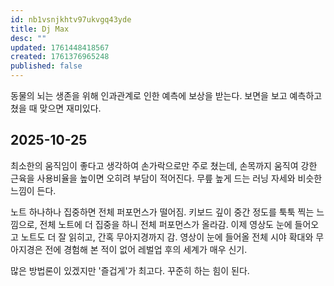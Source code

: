 ```yaml
---
id: nb1vsnjkhtv97ukvgq43yde
title: Dj Max
desc: ""
updated: 1761448418567
created: 1761376965248
published: false
---
```


동물의 뇌는 생존을 위해 인과관계로 인한 예측에 보상을 받는다. 보면을 보고 예측하고 쳤을 때 맞으면 재미있다.

## 2025-10-25

최소한의 움직임이 좋다고 생각하여 손가락으로만 주로 쳤는데, 손목까지 움직여 강한 근육을 사용비율을 높이면 오히려 부담이 적어진다. 무릎 높게 드는 러닝 자세와 비슷한 느낌이 든다.

노트 하나하나 집중하면 전체 퍼포먼스가 떨어짐.
키보드 깊이 중간 정도를 툭툭 찍는 느낌으로, 전체 노트에 더 집중을 하니 전체 퍼포먼스가 올라감.
이제 영상도 눈에 들어오고 노트도 더 잘 읽히고, 간혹 무아지경까지 감. 영상이 눈에 들어올 전체 시야 확대와 무아지경은 전에 경험해 본 적이 없어 레벌업 후의 세계가 매우 신기.

많은 방법론이 있겠지만 '즐겁게'가 최고다. 꾸준히 하는 힘이 된다.
